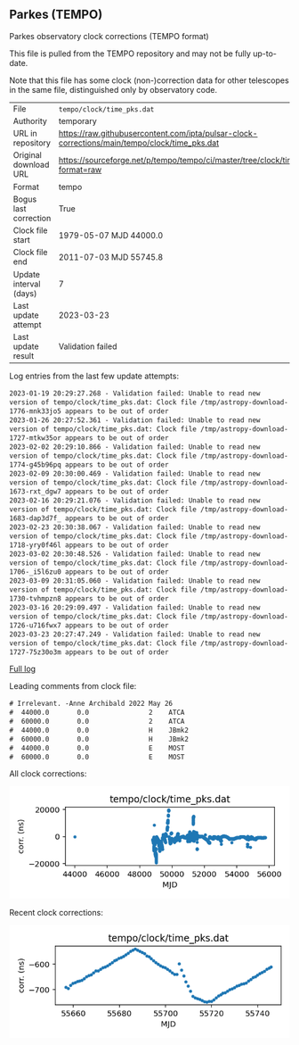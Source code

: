 
## Parkes (TEMPO)

Parkes observatory clock corrections (TEMPO format)

This file is pulled from the TEMPO repository and may not be fully
up-to-date.

Note that this file has some clock (non-)correction data for other
telescopes in the same file, distinguished only by observatory code.

|     |     |
|:--- |:--- |
| File | `tempo/clock/time_pks.dat` |
| Authority | temporary |
| URL in repository | <https://raw.githubusercontent.com/ipta/pulsar-clock-corrections/main/tempo/clock/time_pks.dat> |
| Original download URL | <https://sourceforge.net/p/tempo/tempo/ci/master/tree/clock/time_pks.dat?format=raw> |
| Format | tempo |
| Bogus last correction | True |
| Clock file start | 1979-05-07 MJD 44000.0 |
| Clock file end | 2011-07-03 MJD 55745.8 |
| Update interval (days) | 7 |
| Last update attempt | 2023-03-23 |
| Last update result | Validation failed |

Log entries from the last few update attempts:
```
2023-01-19 20:29:27.268 - Validation failed: Unable to read new version of tempo/clock/time_pks.dat: Clock file /tmp/astropy-download-1776-mnk33jo5 appears to be out of order
2023-01-26 20:27:52.361 - Validation failed: Unable to read new version of tempo/clock/time_pks.dat: Clock file /tmp/astropy-download-1727-mtkw35or appears to be out of order
2023-02-02 20:29:10.866 - Validation failed: Unable to read new version of tempo/clock/time_pks.dat: Clock file /tmp/astropy-download-1774-g45b96pq appears to be out of order
2023-02-09 20:30:00.469 - Validation failed: Unable to read new version of tempo/clock/time_pks.dat: Clock file /tmp/astropy-download-1673-rxt_dgw7 appears to be out of order
2023-02-16 20:29:21.076 - Validation failed: Unable to read new version of tempo/clock/time_pks.dat: Clock file /tmp/astropy-download-1683-dap3d7f_ appears to be out of order
2023-02-23 20:30:38.067 - Validation failed: Unable to read new version of tempo/clock/time_pks.dat: Clock file /tmp/astropy-download-1718-yry0f46l appears to be out of order
2023-03-02 20:30:48.526 - Validation failed: Unable to read new version of tempo/clock/time_pks.dat: Clock file /tmp/astropy-download-1706-_i5l6zu0 appears to be out of order
2023-03-09 20:31:05.060 - Validation failed: Unable to read new version of tempo/clock/time_pks.dat: Clock file /tmp/astropy-download-1730-tvhmpzn8 appears to be out of order
2023-03-16 20:29:09.497 - Validation failed: Unable to read new version of tempo/clock/time_pks.dat: Clock file /tmp/astropy-download-1726-u716fwx7 appears to be out of order
2023-03-23 20:27:47.249 - Validation failed: Unable to read new version of tempo/clock/time_pks.dat: Clock file /tmp/astropy-download-1727-75z30o3m appears to be out of order
```
[Full log](https://raw.githubusercontent.com/ipta/pulsar-clock-corrections/main/log/tempo/clock/time_pks.dat.log)

Leading comments from clock file:

    # Irrelevant. -Anne Archibald 2022 May 26
    #  44000.0       0.0               2    ATCA
    #  60000.0       0.0               2    ATCA
    #  44000.0       0.0               H    JBmk2
    #  60000.0       0.0               H    JBmk2
    #  44000.0       0.0               E    MOST
    #  60000.0       0.0               E    MOST



All clock corrections:

![plot of all clock corrections](time_pks.dat.png "All corrections")

Recent clock corrections:

![plot of recent clock corrections](time_pks.dat.short.png "Recent corrections")

